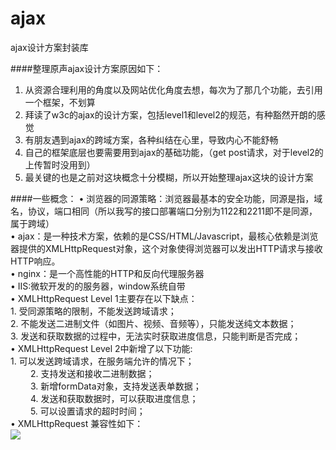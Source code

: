 # ajax
ajax设计方案封装库

####整理原声ajax设计方案原因如下：
  1. 从资源合理利用的角度以及网站优化角度去想，每次为了那几个功能，去引用一个框架，不划算
  2. 拜读了w3c的ajax的设计方案，包括level1和level2的规范，有种豁然开朗的感觉
  3. 有朋友遇到ajax的跨域方案，各种纠结在心里，导致内心不能舒畅
  4. 自己的框架底层也要需要用到ajax的基础功能，（get post请求，对于level2的上传暂时没用到）
  5. 最关键的也是之前对这块概念十分模糊，所以开始整理ajax这块的设计方案

####一些概念：
  • 浏览器的同源策略：浏览器最基本的安全功能，同源是指，域名，协议，端口相同（所以我写的接口部署端口分别为1122和2211即不是同源，属于跨域）    
  • ajax：是一种技术方案，依赖的是CSS/HTML/Javascript，最核心依赖是浏览器提供的XMLHttpRequest对象，这个对象使得浏览器可以发出HTTP请求与接收HTTP响应。    
  • nginx：是一个高性能的HTTP和反向代理服务器    
  • IIS:微软开发的的服务器，window系统自带   
  • XMLHttpRequest Level 1主要存在以下缺点：    
      1. 受同源策略的限制，不能发送跨域请求；   
      2. 不能发送二进制文件（如图片、视频、音频等），只能发送纯文本数据；   
      3. 发送和获取数据的过程中，无法实时获取进度信息，只能判断是否完成；   
  • XMLHttpRequest Level 2中新增了以下功能:    
      1. 可以发送跨域请求，在服务端允许的情况下；    
　　  2. 支持发送和接收二进制数据；   
　　  3. 新增formData对象，支持发送表单数据；    
　　  4. 发送和获取数据时，可以获取进度信息；    
　　  5. 可以设置请求的超时时间；    
   • XMLHttpRequest 兼容性如下：       
  ![](http://images2015.cnblogs.com/blog/801930/201611/801930-20161129224459115-1023971996.png)
